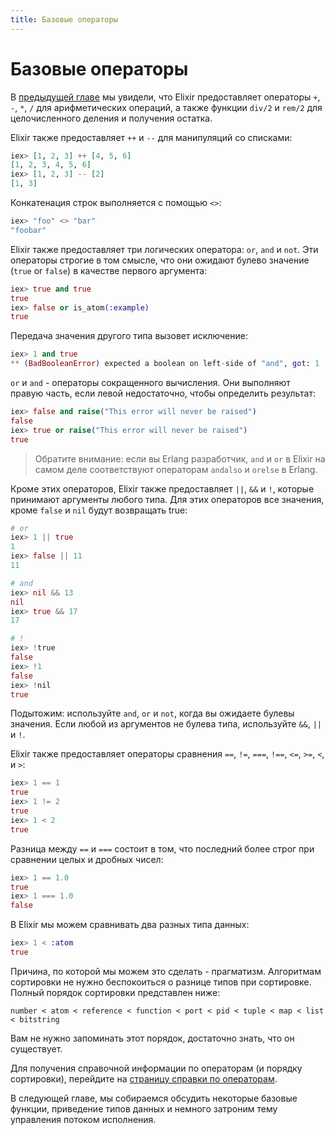 ```yaml
---
title: Базовые операторы
---
```

# Базовые операторы

В [предыдущей главе](/getting-started/basic-types.html) мы увидели, что Elixir предоставляет операторы `+`, `-`, `*`, `/` для арифметических операций, а также функции `div/2` и `rem/2` для целочисленного деления и получения остатка.

Elixir также предоставляет `++` и `--` для манипуляций со списками:

```elixir
iex> [1, 2, 3] ++ [4, 5, 6]
[1, 2, 3, 4, 5, 6]
iex> [1, 2, 3] -- [2]
[1, 3]
```

Конкатенация строк выполняется с помощью `<>`:

```elixir
iex> "foo" <> "bar"
"foobar"
```

Elixir также предоставляет три логических оператора: `or`, `and` и `not`. Эти операторы строгие в том смысле, что они ожидают булево значение (`true` or `false`) в качестве первого аргумента:

```elixir
iex> true and true
true
iex> false or is_atom(:example)
true
```

Передача значения другого типа вызовет исключение:

```elixir
iex> 1 and true
** (BadBooleanError) expected a boolean on left-side of "and", got: 1
```

`or` и `and` - операторы сокращенного вычисления. Они выполняют правую часть, если левой недостаточно, чтобы определить результат:

```elixir
iex> false and raise("This error will never be raised")
false
iex> true or raise("This error will never be raised")
true
```

> Обратите внимание: если вы Erlang разработчик, `and` и `or` в Elixir на самом деле соответствуют операторам `andalso` и `orelse` в Erlang.

Кроме этих операторов, Elixir также предоставляет `||`, `&&` и `!`, которые принимают аргументы любого типа. Для этих операторов все значения, кроме `false` и `nil` будут возвращать true:

```elixir
# or
iex> 1 || true
1
iex> false || 11
11

# and
iex> nil && 13
nil
iex> true && 17
17

# !
iex> !true
false
iex> !1
false
iex> !nil
true
```

Подытожим: используйте `and`, `or` и `not`, когда вы ожидаете булевы значения. Если любой из аргументов не булева типа, используйте `&&`, `||` и `!`.

Elixir также предоставляет операторы сравнения `==`, `!=`, `===`, `!==`, `<=`, `>=`, `<`, и `>`:

```elixir
iex> 1 == 1
true
iex> 1 != 2
true
iex> 1 < 2
true
```

Разница между `==` и `===` состоит в том, что последний более строг при сравнении целых и дробных чисел:

```elixir
iex> 1 == 1.0
true
iex> 1 === 1.0
false
```

В Elixir мы можем сравнивать два разных типа данных:

```elixir
iex> 1 < :atom
true
```

Причина, по которой мы можем это сделать - прагматизм. Алгоритмам сортировки не нужно беспокоиться о разнице типов при сортировке. Полный порядок сортировки представлен ниже:

    number < atom < reference < function < port < pid < tuple < map < list < bitstring

Вам не нужно запоминать этот порядок, достаточно знать, что он существует.

Для получения справочной информации по операторам (и порядку сортировки), перейдите на [страницу справки по операторам](/docs/master/elixir/operators.html).

В следующей главе, мы собираемся обсудить некоторые базовые функции, приведение типов данных и немного затроним тему управления потоком исполнения.
